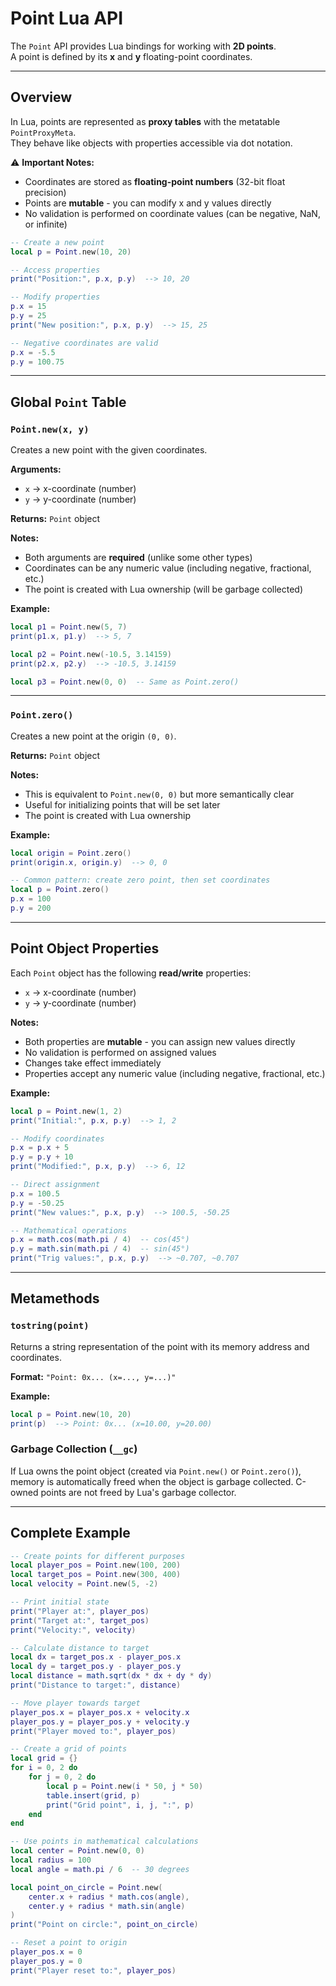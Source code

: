 # Point Lua API

The `Point` API provides Lua bindings for working with **2D points**.  
A point is defined by its **x** and **y** floating-point coordinates.

---

## Overview

In Lua, points are represented as **proxy tables** with the metatable `PointProxyMeta`.  
They behave like objects with properties accessible via dot notation.

⚠️ **Important Notes:**
- Coordinates are stored as **floating-point numbers** (32-bit float precision)
- Points are **mutable** - you can modify x and y values directly
- No validation is performed on coordinate values (can be negative, NaN, or infinite)

```lua
-- Create a new point
local p = Point.new(10, 20)

-- Access properties
print("Position:", p.x, p.y)  --> 10, 20

-- Modify properties
p.x = 15
p.y = 25
print("New position:", p.x, p.y)  --> 15, 25

-- Negative coordinates are valid
p.x = -5.5
p.y = 100.75
```

---

## Global `Point` Table

### `Point.new(x, y)`
Creates a new point with the given coordinates.  

**Arguments:**
- `x` → x-coordinate (number)  
- `y` → y-coordinate (number)  

**Returns:** `Point` object

**Notes:**
- Both arguments are **required** (unlike some other types)
- Coordinates can be any numeric value (including negative, fractional, etc.)
- The point is created with Lua ownership (will be garbage collected)

**Example:**
```lua
local p1 = Point.new(5, 7)
print(p1.x, p1.y)  --> 5, 7

local p2 = Point.new(-10.5, 3.14159)
print(p2.x, p2.y)  --> -10.5, 3.14159

local p3 = Point.new(0, 0)  -- Same as Point.zero()
```

---

### `Point.zero()`
Creates a new point at the origin `(0, 0)`.  

**Returns:** `Point` object

**Notes:**
- This is equivalent to `Point.new(0, 0)` but more semantically clear
- Useful for initializing points that will be set later
- The point is created with Lua ownership

**Example:**
```lua
local origin = Point.zero()
print(origin.x, origin.y)  --> 0, 0

-- Common pattern: create zero point, then set coordinates
local p = Point.zero()
p.x = 100
p.y = 200
```

---

## Point Object Properties

Each `Point` object has the following **read/write** properties:

- `x` → x-coordinate (number)  
- `y` → y-coordinate (number)  

**Notes:**
- Both properties are **mutable** - you can assign new values directly
- No validation is performed on assigned values
- Changes take effect immediately
- Properties accept any numeric value (including negative, fractional, etc.)

**Example:**
```lua
local p = Point.new(1, 2)
print("Initial:", p.x, p.y)  --> 1, 2

-- Modify coordinates
p.x = p.x + 5
p.y = p.y + 10
print("Modified:", p.x, p.y)  --> 6, 12

-- Direct assignment
p.x = 100.5
p.y = -50.25
print("New values:", p.x, p.y)  --> 100.5, -50.25

-- Mathematical operations
p.x = math.cos(math.pi / 4)  -- cos(45°)
p.y = math.sin(math.pi / 4)  -- sin(45°)
print("Trig values:", p.x, p.y)  --> ~0.707, ~0.707
```

---

## Metamethods

### `tostring(point)`
Returns a string representation of the point with its memory address and coordinates.

**Format:** `"Point: 0x... (x=..., y=...)"`

**Example:**
```lua
local p = Point.new(10, 20)
print(p)  --> Point: 0x... (x=10.00, y=20.00)
```

### Garbage Collection (`__gc`)
If Lua owns the point object (created via `Point.new()` or `Point.zero()`), memory is automatically freed when the object is garbage collected. C-owned points are not freed by Lua's garbage collector.

---

## Complete Example

```lua
-- Create points for different purposes
local player_pos = Point.new(100, 200)
local target_pos = Point.new(300, 400)
local velocity = Point.new(5, -2)

-- Print initial state
print("Player at:", player_pos)
print("Target at:", target_pos)
print("Velocity:", velocity)

-- Calculate distance to target
local dx = target_pos.x - player_pos.x
local dy = target_pos.y - player_pos.y
local distance = math.sqrt(dx * dx + dy * dy)
print("Distance to target:", distance)

-- Move player towards target
player_pos.x = player_pos.x + velocity.x
player_pos.y = player_pos.y + velocity.y
print("Player moved to:", player_pos)

-- Create a grid of points
local grid = {}
for i = 0, 2 do
    for j = 0, 2 do
        local p = Point.new(i * 50, j * 50)
        table.insert(grid, p)
        print("Grid point", i, j, ":", p)
    end
end

-- Use points in mathematical calculations
local center = Point.new(0, 0)
local radius = 100
local angle = math.pi / 6  -- 30 degrees

local point_on_circle = Point.new(
    center.x + radius * math.cos(angle),
    center.y + radius * math.sin(angle)
)
print("Point on circle:", point_on_circle)

-- Reset a point to origin
player_pos.x = 0
player_pos.y = 0
print("Player reset to:", player_pos)
```
